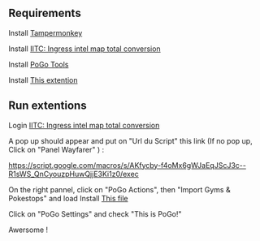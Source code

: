 ## Requirements

Install <a href="https://chrome.google.com/webstore/detail/tampermonkey/dhdgffkkebhmkfjojejmpbldmpobfkfo?hl=fr">Tampermonkey</a>


Install <a href="https://iitc.app/build/release/total-conversion-build.user.js">IITC: Ingress intel map total conversion</a>

Install <a href="https://gitlab.com/AlfonsoML/pogo-s2/raw/master/s2check.user.js">PoGo Tools</a>


Install <a href="https://github.com/ColBreakZ19/Map_pokestops/raw/main/Pannel%20de%20Controle%20Wayfarer%20(Commun).user.js">This extention</a>

## Run extentions

Login <a href="https://intel.ingress.com/intel">IITC: Ingress intel map total conversion</a>

A pop up should appear and put on "Url du Script" this link (If no pop up, Click on "Panel Wayfarer" ) : 

https://script.google.com/macros/s/AKfycby-f4oMx6gWJaEqJScJ3c--R1sWS_QnCyouzpHuwQjjE3Ki1z0/exec


On the right pannel, click on "PoGo Actions", then "Import Gyms & Pokestops" and load Install <a href="https://github.com/ColBreakZ19/Map_pokestops/blob/main/IITC-pogo-LyonSave.json">This file</a>

Click on "PoGo Settings" and check "This is PoGo!"


Awersome !
